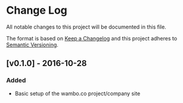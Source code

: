 # Change Log
All notable changes to this project will be documented in this file.

The format is based on [Keep a Changelog](http://keepachangelog.com/)
and this project adheres to [Semantic Versioning](http://semver.org/).

## [v0.1.0] - 2016-10-28

### Added
- Basic setup of the wambo.co project/company site
